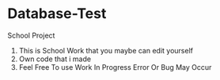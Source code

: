 # Database-Test
School Project
1. This is School Work that you maybe can edit yourself
2. Own code that i made
3. Feel Free To use
Work In Progress 
Error Or Bug May Occur

